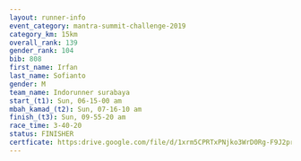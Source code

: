 ```yaml
---
layout: runner-info 
event_category: mantra-summit-challenge-2019 
category_km: 15km 
overall_rank: 139
gender_rank: 104
bib: 808
first_name: Irfan
last_name: Sofianto
gender: M
team_name: Indorunner surabaya
start_(t1): Sun, 06-15-00 am
mbah_kamad_(t2): Sun, 07-16-10 am
finish_(t3): Sun, 09-55-20 am
race_time: 3-40-20
status: FINISHER
certficate: https:drive.google.com/file/d/1xrm5CPRTxPNjko3WrD0Rg-F9J2pr08__/view?usp=sharing
---
```

